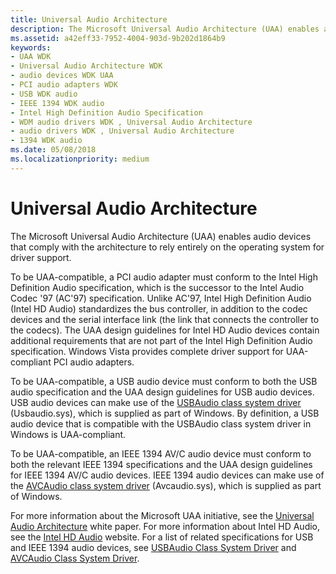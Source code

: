 ```yaml
---
title: Universal Audio Architecture
description: The Microsoft Universal Audio Architecture (UAA) enables audio devices that comply with the architecture to rely entirely on the operating system for driver support.
ms.assetid: a42eff33-7952-4004-903d-9b202d1864b9
keywords:
- UAA WDK
- Universal Audio Architecture WDK
- audio devices WDK UAA
- PCI audio adapters WDK
- USB WDK audio
- IEEE 1394 WDK audio
- Intel High Definition Audio Specification
- WDM audio drivers WDK , Universal Audio Architecture
- audio drivers WDK , Universal Audio Architecture
- 1394 WDK audio
ms.date: 05/08/2018
ms.localizationpriority: medium
---
```


# Universal Audio Architecture


The Microsoft Universal Audio Architecture (UAA) enables audio devices that comply with the architecture to rely entirely on the operating system for driver support.

To be UAA-compatible, a PCI audio adapter must conform to the Intel High Definition Audio specification, which is the successor to the Intel Audio Codec '97 (AC'97) specification. Unlike AC'97, Intel High Definition Audio (Intel HD Audio) standardizes the bus controller, in addition to the codec devices and the serial interface link (the link that connects the controller to the codecs). The UAA design guidelines for Intel HD Audio devices contain additional requirements that are not part of the Intel High Definition Audio specification. Windows Vista provides complete driver support for UAA-compliant PCI audio adapters.

To be UAA-compatible, a USB audio device must conform to both the USB audio specification and the UAA design guidelines for USB audio devices. USB audio devices can make use of the [USBAudio class system driver](kernel-mode-wdm-audio-components.md#usbaudio_class_system_driver) (Usbaudio.sys), which is supplied as part of Windows. By definition, a USB audio device that is compatible with the USBAudio class system driver in Windows is UAA-compliant.

To be UAA-compatible, an IEEE 1394 AV/C audio device must conform to both the relevant IEEE 1394 specifications and the UAA design guidelines for IEEE 1394 AV/C audio devices. IEEE 1394 audio devices can make use of the [AVCAudio class system driver](kernel-mode-wdm-audio-components.md#avcaudio_class_system_driver) (Avcaudio.sys), which is supplied as part of Windows.

For more information about the Microsoft UAA initiative, see the [Universal Audio Architecture](http://download.microsoft.com/download/9/c/5/9c5b2167-8017-4bae-9fde-d599bac8184a/UAA_Guidelines.doc) white paper. For more information about Intel HD Audio, see the [Intel HD Audio](https://go.microsoft.com/fwlink/p/?linkid=42508) website. For a list of related specifications for USB and IEEE 1394 audio devices, see [USBAudio Class System Driver](kernel-mode-wdm-audio-components.md#usbaudio_class_system_driver) and [AVCAudio Class System Driver](kernel-mode-wdm-audio-components.md#avcaudio_class_system_driver).

 

 





